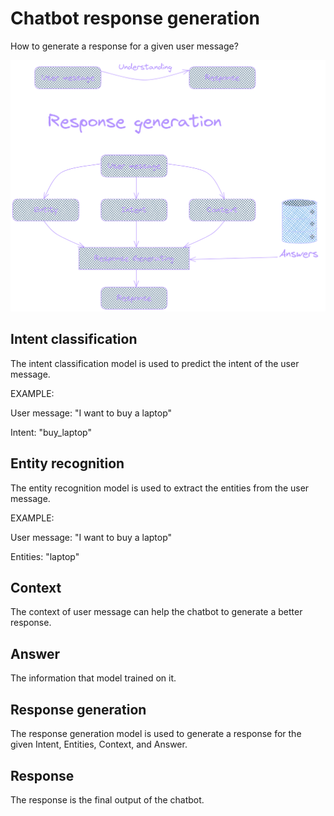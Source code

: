 # Chatbot response generation

How to generate a response for a given user message?

![alt imag](./image/Response%20Generating.png)

## Intent classification

The intent classification model is used to predict the intent of the user message.

EXAMPLE:

User message: "I want to buy a laptop"

Intent: "buy_laptop"

## Entity recognition

The entity recognition model is used to extract the entities from the user message.

EXAMPLE:

User message: "I want to buy a laptop"

Entities: "laptop"

## Context

The context of user message can help the chatbot to generate a better response.

## Answer

The information that model trained on it.

## Response generation

The response generation model is used to generate a response for the given Intent, Entities, Context, and Answer.

## Response

The response is the final output of the chatbot.
